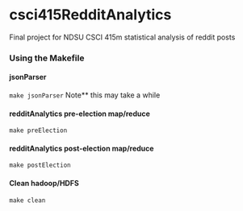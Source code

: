 # csci415RedditAnalytics
Final project for NDSU CSCI 415m statistical analysis of reddit posts


### Using the Makefile

#### jsonParser
```make jsonParser``` Note** this may take a while

#### redditAnalytics pre-election map/reduce
```make preElection```

#### redditAnalytics post-election map/reduce
```make postElection```

#### Clean hadoop/HDFS
```make clean```
